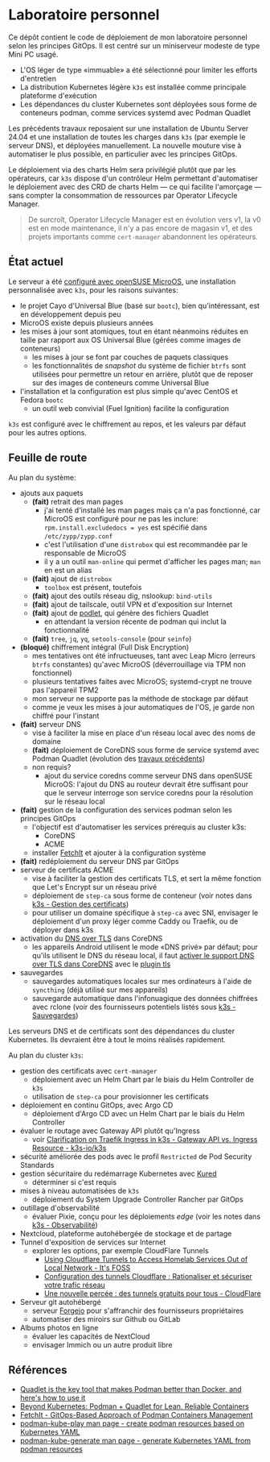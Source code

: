 # Laboratoire personnel

Ce dépôt contient le code de déploiement de mon laboratoire personnel selon les principes GitOps. Il est centré sur un miniserveur modeste de type Mini PC usagé.

* L'OS léger de type «immuable» a été sélectionné pour limiter les efforts d'entretien
* La distribution Kubernetes légère `k3s` est installée comme principale plateforme d'exécution
* Les dépendances du cluster Kubernetes sont déployées sous forme de conteneurs podman, comme services systemd avec Podman Quadlet

Les précédents travaux reposaient sur une installation de Ubuntu Server 24.04 et une installation de toutes les charges dans `k3s` (par exemple le serveur DNS), et déployées manuellement. La nouvelle mouture vise à automatiser le plus possible, en particulier avec les principes GitOps.

Le déploiement via des charts Helm sera privilégié plutôt que par les opérateurs, car `k3s` dispose d'un contrôleur Helm permettant d'automatiser le déploiement avec des CRD de charts Helm ― ce qui facilite l'amorçage ― sans compter la consommation de ressources par Operator Lifecycle Manager.

> De surcroît, Operator Lifecycle Manager est en évolution vers v1, la v0 est en mode maintenance, il n'y a pas encore de magasin v1, et des projets importants comme `cert-manager` abandonnent les opérateurs.

## État actuel

Le serveur a été [configuré avec openSUSE MicroOS](docs/microos/README.md), une installation personnalisée avec `k3s`, pour les raisons suivantes:

* le projet Cayo d'Universal Blue (basé sur `bootc`), bien qu'intéressant, est en développement depuis peu
* MicroOS existe depuis plusieurs années
* les mises à jour sont atomiques, tout en étant néanmoins réduites en taille par rapport aux OS Universal Blue (gérées comme images de conteneurs)
  * les mises à jour se font par couches de paquets classiques
  * les fonctionnalités de _snapshot_ du système de fichier `btrfs` sont utilisées pour permettre un retour en arrière, plutôt que de reposer sur des images de conteneurs comme Universal Blue
* l'installation et la configuration est plus simple qu'avec CentOS et Fedora `bootc`
  * un outil web convivial (Fuel Ignition) facilite la configuration

`k3s` est configuré avec le chiffrement au repos, et les valeurs par défaut pour les autres options.

## Feuille de route

Au plan du système:

* ajouts aux paquets
  * **(fait)** retrait des man pages
    * j'ai tenté d'installé les man pages mais ça n'a pas fonctionné, car MicroOS est configuré pour ne pas les inclure: `rpm.install.excludedocs = yes` est spécifié dans `/etc/zypp/zypp.conf`
    * c'est l'utilisation d'une `distrobox` qui est recommandée par le responsable de MicroOS
    * il y a un outil `man-online` qui permet d'afficher les pages man; `man` en est un alias
  * **(fait)** ajout de `distrobox`
    * `toolbox` est présent, toutefois
  * **(fait)** ajout des outils réseau dig, nslookup: `bind-utils`
  * **(fait)** ajout de tailscale, outil VPN et d'exposition sur Internet
  * **(fait)** ajout de [podlet](https://github.com/containers/podlet), qui génère des fichiers Quadlet
    * en attendant la version récente de podman qui inclut la fonctionnalité
  * **(fait)** `tree`, `jq`, `yq`, `setools-console` (pour `seinfo`)
* **(bloqué)** chiffrement intégral (Full Disk Encryption)
  * mes tentatives ont été infructueuses, tant avec Leap Micro (erreurs `btrfs` constantes) qu'avec MicroOS (déverrouillage via TPM non fonctionnel)
  * plusieurs tentatives faites avec MicroOS; systemd-crypt ne trouve pas l'appareil TPM2
  * mon serveur ne supporte pas la méthode de stockage par défaut
  * comme je veux les mises à jour automatiques de l'OS, je garde non chiffré pour l'instant
* **(fait)** serveur DNS
  * vise à faciliter la mise en place d'un réseau local avec des noms de domaine
  * **(fait)** déploiement de CoreDNS sous forme de service systemd avec Podman Quadlet (évolution des [travaux précédents](docs/dns/README.md))
  * non requis?
    * ajout du service coredns comme serveur DNS dans openSUSE MicroOS: l'ajout du DNS au routeur devrait être suffisant pour que le serveur interroge son service coredns pour la résolution sur le réseau local
* **(fait)** gestion de la configuration des services podman selon les principes GitOps
  * l'objectif est d'automatiser les services prérequis au cluster k3s:
    * CoreDNS
    * ACME
  * installer [FetchIt](https://fetchit.readthedocs.io) et ajouter à la configuration système
* **(fait)** redéploiement du serveur DNS par GitOps
* serveur de certificats ACME
  * vise à faciliter la gestion des certificats TLS, et sert la même fonction que Let's Encrypt sur un réseau privé
  * déploiement de `step-ca` sous forme de conteneur (voir notes dans [k3s - Gestion des certificats](docs/k3s/README.md#gestion-des-certificats))
  * pour utiliser un domaine spécifique à `step-ca` avec SNI, envisager le déploiement d'un proxy léger comme Caddy ou Traefik, ou de déployer dans k3s
* activation du [DNS over TLS](https://en.m.wikipedia.org/wiki/DNS_over_TLS) dans CoreDNS
  * les appareils Android utilisent le mode «DNS privé» par défaut; pour qu'ils utilisent le DNS du réseau local, il faut [activer le support DNS over TLS dans CoreDNS](https://bartonbytes.com/posts/how-to-configure-coredns-for-dns-over-tls/) avec le [plugin tls](https://coredns.io/plugins/tls/)
* sauvegardes
  * sauvegardes automatiques locales sur mes ordinateurs à l'aide de `syncthing` (déjà utilisé sur mes appareils)
  * sauvegarde automatique dans l'infonuagique des données chiffrées avec rclone (voir des fournisseurs potentiels listés sous [k3s - Sauvegardes](docs/k3s/README.md#sauvegardes))

Les serveurs DNS et de certificats sont des dépendances du cluster Kubernetes. Ils devraient être à tout le moins réalisés rapidement.

Au plan du cluster `k3s`:

* gestion des certificats avec `cert-manager`
  * déploiement avec un Helm Chart par le biais du Helm Controller de `k3s`
  * utilisation de `step-ca` pour provisionner les certificats
* déploiement en continu GitOps, avec Argo CD
  * déploiement d'Argo CD avec un Helm Chart par le biais du Helm Controller
* évaluer le routage avec Gateway API plutôt qu'Ingress
  * voir [Clarification on Traefik Ingress in k3s - Gateway API vs. Ingress Resource - k3s-io/k3s](https://github.com/k3s-io/k3s/discussions/11100)
* sécurité améliorée des pods avec le profil `Restricted` de Pod Security Standards
* gestion sécuritaire du redémarrage Kubernetes avec [Kured](https://kured.dev/)
  * déterminer si c'est requis
* mises à niveau automatisées de `k3s`
  * déploiement du System Upgrade Controller Rancher par GitOps
* outillage d'observabilité
  * évaluer Pixie, conçu pour les déploiements _edge_ (voir les notes dans [k3s - Observabilité](docs/k3s/README.md#observabilité))
* Nextcloud, plateforme autohébergée de stockage et de partage
* Tunnel d'exposition de services sur Internet
  * explorer les options, par exemple CloudFlare Tunnels
    * [Using Cloudflare Tunnels to Access Homelab Services Out of Local Network - It's FOSS](https://itsfoss.com/cloudflare-tunnels/)
    * [Configuration des tunnels Cloudflare : Rationaliser et sécuriser votre trafic réseau](https://fr.simeononsecurity.com/guides/how-to-setup-and-use-cloudflare-tunnels/)
    * [Une nouvelle percée : des tunnels gratuits pour tous - CloudFlare](https://blog.cloudflare.com/fr-fr/tunnel-for-everyone/)
* Serveur git autohébergé
  * serveur [Forgejo](https://forgejo.org/) pour s'affranchir des fournisseurs propriétaires
  * automatiser des miroirs sur Github ou GitLab
* Albums photos en ligne
  * évaluer les capacités de NextCloud
  * envisager Immich ou un autre produit libre

## Références

* [Quadlet is the key tool that makes Podman better than Docker, and here's how to use it](https://www.xda-developers.com/quadlet-guide/)
* [Beyond Kubernetes: Podman + Quadlet for Lean, Reliable Containers](https://www.oss-group.co.nz/blog/podman-quadlet)
* [FetchIt - GitOps-Based Approach of Podman Containers Management](https://fetchit.readthedocs.io)
* [podman-kube-play man page - create podman resources based on Kubernetes YAML](https://docs.podman.io/en/latest/markdown/podman-kube-play.1.html)
* [podman-kube-generate man page - generate Kubernetes YAML from podman resources](https://docs.podman.io/en/latest/markdown/podman-kube-generate.1.html)
